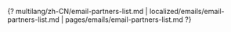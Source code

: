 {? multilang/zh-CN/email-partners-list.md | localized/emails/email-partners-list.md | pages/emails/email-partners-list.md ?}
